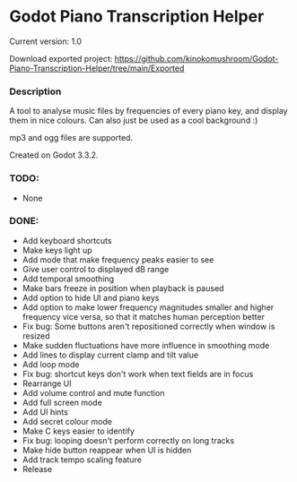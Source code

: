 # Godot Piano Transcription Helper
Current version: 1.0

Download exported project: https://github.com/kinokomushroom/Godot-Piano-Transcription-Helper/tree/main/Exported

### Description
A tool to analyse music files by frequencies of every piano key, and display them in nice colours. Can also just be used as a cool background :)

mp3 and ogg files are supported.

Created on Godot 3.3.2.


### TODO:
- None

### DONE:
- Add keyboard shortcuts
- Make keys light up
- Add mode that make frequency peaks easier to see
- Give user control to displayed dB range
- Add temporal smoothing
- Make bars freeze in position when playback is paused
- Add option to hide UI and piano keys
- Add option to make lower frequency magnitudes smaller and higher frequency vice versa, so that it matches human perception better
- Fix bug: Some buttons aren't repositioned correctly when window is resized
- Make sudden fluctuations have more influence in smoothing mode
- Add lines to display current clamp and tilt value
- Add loop mode
- Fix bug: shortcut keys don't work when text fields are in focus
- Rearrange UI
- Add volume control and mute function
- Add full screen mode
- Add UI hints
- Add secret colour mode
- Make C keys easier to identify
- Fix bug: looping doesn't perform correctly on long tracks
- Make hide button reappear when UI is hidden
- Add track tempo scaling feature
- Release
